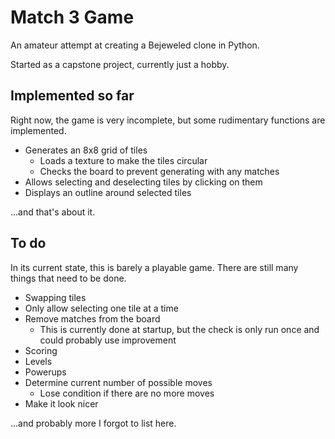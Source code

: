 # Match 3 Game
An amateur attempt at creating a Bejeweled clone in Python.

Started as a capstone project, currently just a hobby.

## Implemented so far
Right now, the game is very incomplete, but some rudimentary functions are implemented.

* Generates an 8x8 grid of tiles
  * Loads a texture to make the tiles circular
  * Checks the board to prevent generating with any matches
* Allows selecting and deselecting tiles by clicking on them
* Displays an outline around selected tiles

...and that's about it.

## To do
In its current state, this is barely a playable game. There are still many things that need to be done.

* Swapping tiles
* Only allow selecting one tile at a time
* Remove matches from the board
  * This is currently done at startup, but the check is only run once and could probably use improvement
* Scoring
* Levels
* Powerups
* Determine current number of possible moves
  * Lose condition if there are no more moves
* Make it look nicer

...and probably more I forgot to list here.